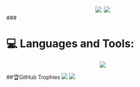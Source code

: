 ###
<div id="header" align="center" style="font-size: 20px">
<img src="https://img.shields.io/website?down_message=is%20down&label=yourauth.vn&style=flat-square&up_message=is%20up&url=https%3A%2F%2Fyourauth.vn"></img>
<img src="https://img.shields.io/discord/890741284745138226?style=flat-squarehttps://img.shields.io/discord/890741284745138226?style=flat-square"></img>
</div>
###
<h1 align="left">💻 Languages and Tools:</h1>
<p align="center"> 
  <img src="https://skillicons.dev/icons?i=js,ts,c,cpp,cloudflare,java,express,figma,github,heroku,html,css,bootstrap,jquery,md,mongodb,mysql,nodejs,powershell,redis,stackoverflow,svg,vscode,gcp,githubactions&theme=dark" />
</p>  

##🏆GitHub Trophies
![](https://github-trophies.vercel.app/?username=petertuananh&theme=onedark&no-frame=false&no-bg=false&margin-w=4)
[![](https://visitcount.itsvg.in/api?id=duyneuser-dev&label=Profile%20Views&color=3&icon=0&pretty=true)](https://visitcount.itsvg.in)
